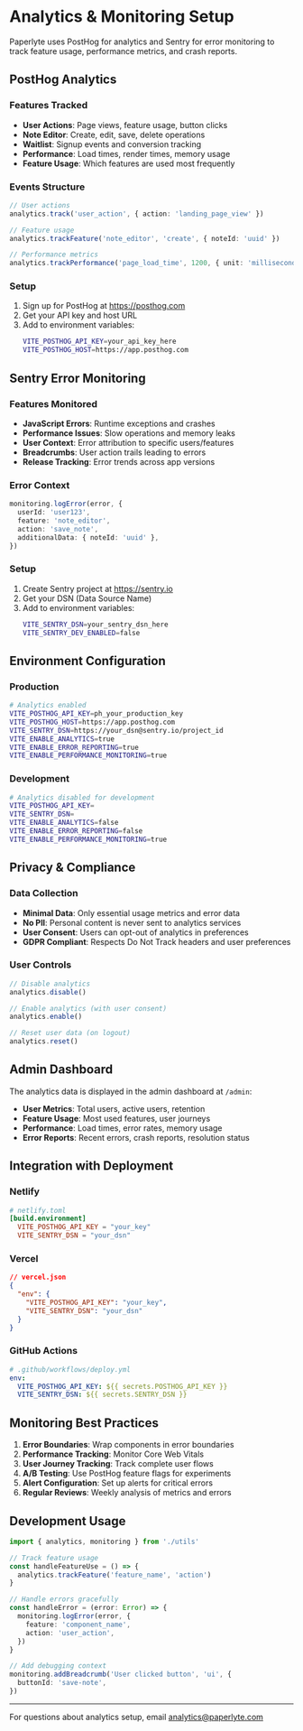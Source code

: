 # Analytics & Monitoring Setup

Paperlyte uses PostHog for analytics and Sentry for error monitoring to track feature usage, performance metrics, and crash reports.

## PostHog Analytics

### Features Tracked

- **User Actions**: Page views, feature usage, button clicks
- **Note Editor**: Create, edit, save, delete operations
- **Waitlist**: Signup events and conversion tracking
- **Performance**: Load times, render times, memory usage
- **Feature Usage**: Which features are used most frequently

### Events Structure

```typescript
// User actions
analytics.track('user_action', { action: 'landing_page_view' })

// Feature usage
analytics.trackFeature('note_editor', 'create', { noteId: 'uuid' })

// Performance metrics
analytics.trackPerformance('page_load_time', 1200, { unit: 'millisecond' })
```

### Setup

1. Sign up for PostHog at https://posthog.com
2. Get your API key and host URL
3. Add to environment variables:
   ```bash
   VITE_POSTHOG_API_KEY=your_api_key_here
   VITE_POSTHOG_HOST=https://app.posthog.com
   ```

## Sentry Error Monitoring

### Features Monitored

- **JavaScript Errors**: Runtime exceptions and crashes
- **Performance Issues**: Slow operations and memory leaks
- **User Context**: Error attribution to specific users/features
- **Breadcrumbs**: User action trails leading to errors
- **Release Tracking**: Error trends across app versions

### Error Context

```typescript
monitoring.logError(error, {
  userId: 'user123',
  feature: 'note_editor',
  action: 'save_note',
  additionalData: { noteId: 'uuid' },
})
```

### Setup

1. Create Sentry project at https://sentry.io
2. Get your DSN (Data Source Name)
3. Add to environment variables:
   ```bash
   VITE_SENTRY_DSN=your_sentry_dsn_here
   VITE_SENTRY_DEV_ENABLED=false
   ```

## Environment Configuration

### Production

```bash
# Analytics enabled
VITE_POSTHOG_API_KEY=ph_your_production_key
VITE_POSTHOG_HOST=https://app.posthog.com
VITE_SENTRY_DSN=https://your_dsn@sentry.io/project_id
VITE_ENABLE_ANALYTICS=true
VITE_ENABLE_ERROR_REPORTING=true
VITE_ENABLE_PERFORMANCE_MONITORING=true
```

### Development

```bash
# Analytics disabled for development
VITE_POSTHOG_API_KEY=
VITE_SENTRY_DSN=
VITE_ENABLE_ANALYTICS=false
VITE_ENABLE_ERROR_REPORTING=false
VITE_ENABLE_PERFORMANCE_MONITORING=true
```

## Privacy & Compliance

### Data Collection

- **Minimal Data**: Only essential usage metrics and error data
- **No PII**: Personal content is never sent to analytics services
- **User Consent**: Users can opt-out of analytics in preferences
- **GDPR Compliant**: Respects Do Not Track headers and user preferences

### User Controls

```typescript
// Disable analytics
analytics.disable()

// Enable analytics (with user consent)
analytics.enable()

// Reset user data (on logout)
analytics.reset()
```

## Admin Dashboard

The analytics data is displayed in the admin dashboard at `/admin`:

- **User Metrics**: Total users, active users, retention
- **Feature Usage**: Most used features, user journeys
- **Performance**: Load times, error rates, memory usage
- **Error Reports**: Recent errors, crash reports, resolution status

## Integration with Deployment

### Netlify

```toml
# netlify.toml
[build.environment]
  VITE_POSTHOG_API_KEY = "your_key"
  VITE_SENTRY_DSN = "your_dsn"
```

### Vercel

```json
// vercel.json
{
  "env": {
    "VITE_POSTHOG_API_KEY": "your_key",
    "VITE_SENTRY_DSN": "your_dsn"
  }
}
```

### GitHub Actions

```yaml
# .github/workflows/deploy.yml
env:
  VITE_POSTHOG_API_KEY: ${{ secrets.POSTHOG_API_KEY }}
  VITE_SENTRY_DSN: ${{ secrets.SENTRY_DSN }}
```

## Monitoring Best Practices

1. **Error Boundaries**: Wrap components in error boundaries
2. **Performance Tracking**: Monitor Core Web Vitals
3. **User Journey Tracking**: Track complete user flows
4. **A/B Testing**: Use PostHog feature flags for experiments
5. **Alert Configuration**: Set up alerts for critical errors
6. **Regular Reviews**: Weekly analysis of metrics and errors

## Development Usage

```typescript
import { analytics, monitoring } from './utils'

// Track feature usage
const handleFeatureUse = () => {
  analytics.trackFeature('feature_name', 'action')
}

// Handle errors gracefully
const handleError = (error: Error) => {
  monitoring.logError(error, {
    feature: 'component_name',
    action: 'user_action',
  })
}

// Add debugging context
monitoring.addBreadcrumb('User clicked button', 'ui', {
  buttonId: 'save-note',
})
```

---

For questions about analytics setup, email analytics@paperlyte.com
